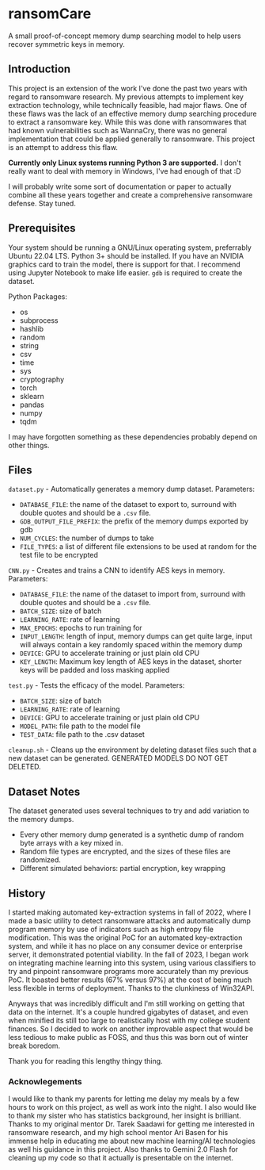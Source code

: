 # ransomCare
A small proof-of-concept memory dump searching model to help users recover symmetric keys in memory.

## Introduction

This project is an extension of the work I've done the past two years with regard to ransomware research. My previous attempts to implement key extraction technology, while technically feasible, had major flaws. One of these flaws was the lack of an effective memory dump searching procedure to extract a ransomware key. While this was done with ransomwares that had known vulnerabilities such as WannaCry, there was no general implementation that could be applied generally to ransomware. This project is an attempt to address this flaw.

**Currently only Linux systems running Python 3 are supported.** I don't really want to deal with memory in Windows, I've had enough of that :D

I will probably write some sort of documentation or paper to actually combine all these years together and create a comprehensive ransomware defense. Stay tuned.

## Prerequisites
Your system should be running a GNU/Linux operating system, preferrably Ubuntu 22.04 LTS. Python 3+ should be installed.
If you have an NVIDIA graphics card to train the model, there is support for that.
I recommend using Jupyter Notebook to make life easier.
`gdb` is required to create the dataset.

Python Packages:
- os
- subprocess
- hashlib
- random
- string
- csv
- time
- sys
- cryptography
- torch
- sklearn
- pandas
- numpy
- tqdm

I may have forgotten something as these dependencies probably depend on other things.

## Files

`dataset.py` - Automatically generates a memory dump dataset. 
  Parameters:
  - `DATABASE_FILE`: the name of the dataset to export to, surround with double quotes and should be a `.csv` file.
  - `GDB_OUTPUT_FILE_PREFIX`: the prefix of the memory dumps exported by gdb
  - `NUM_CYCLES`: the number of dumps to take
  - `FILE_TYPES`: a list of different file extensions to be used at random for the test file to be encrypted

`CNN.py` - Creates and trains a CNN to identify AES keys in memory.
  Parameters:
  - `DATABASE_FILE`: the name of the dataset to import from, surround with double quotes and should be a `.csv` file.
  - `BATCH_SIZE`: size of batch
  - `LEARNING_RATE`: rate of learning
  - `MAX_EPOCHS`: epochs to run training for
  - `INPUT_LENGTH`: length of input, memory dumps can get quite large, input will always contain a key randomly spaced within the memory dump
  - `DEVICE`: GPU to accelerate training or just plain old CPU
  - `KEY_LENGTH`: Maximum key length of AES keys in the dataset, shorter keys will be padded and loss masking applied

`test.py` - Tests the efficacy of the model.
  Parameters:
  - `BATCH_SIZE`: size of batch
  - `LEARNING_RATE`: rate of learning
  - `DEVICE`: GPU to accelerate training or just plain old CPU
  - `MODEL_PATH`: file path to the model file
  - `TEST_DATA`: file path to the .csv dataset

`cleanup.sh` - Cleans up the environment by deleting dataset files such that a new dataset can be generated. GENERATED MODELS DO NOT GET DELETED.

## Dataset Notes

The dataset generated uses several techniques to try and add variation to the memory dumps.
- Every other memory dump generated is a synthetic dump of random byte arrays with a key mixed in.
- Random file types are encrypted, and the sizes of these files are randomized.
- Different simulated behaviors: partial encryption, key wrapping

## History

I started making automated key-extraction systems in fall of 2022, where I made a basic utility to detect ransomware attacks and automatically dump program memory by use of indicators such as high entropy file modification. This was the original PoC for an automated key-extraction system, and while it has no place on any consumer device or enterprise server, it demonstrated potential viability. In the fall of 2023, I began work on integrating machine learning into this system, using various classifiers to try and pinpoint ransomware programs more accurately than my previous PoC. It boasted better results (67% versus 97%) at the cost of being much less flexible in terms of deployment. Thanks to the clunkiness of Win32API.

Anyways that was incredibly difficult and I'm still working on getting that data on the internet. It's a couple hundred gigabytes of dataset, and even when minified its still too large to realistically host with my college student finances. So I decided to work on another improvable aspect that would be less tedious to make public as FOSS, and thus this was born out of winter break boredom.

Thank you for reading this lengthy thingy thing.

### Acknowlegements

I would like to thank my parents for letting me delay my meals by a few hours to work on this project, as well as work into the night. I also would like to thank my sister who has statistics background, her insight is brilliant. Thanks to my original mentor Dr. Tarek Saadawi for getting me interested in ransomware research, and my high school mentor Ari Basen for his immense help in educating me about new machine learning/AI technologies as well his guidance in this project. Also thanks to Gemini 2.0 Flash for cleaning up my code so that it actually is presentable on the internet.
